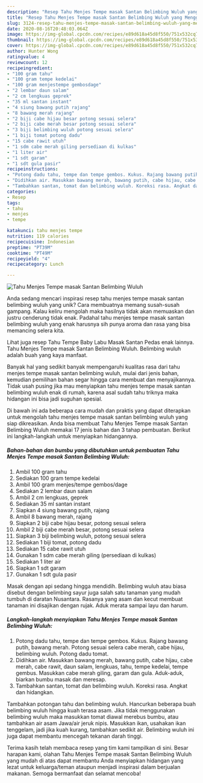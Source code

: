 ```yaml
---
description: "Resep Tahu Menjes Tempe masak Santan Belimbing Wuluh yang Menggugah Selera"
title: "Resep Tahu Menjes Tempe masak Santan Belimbing Wuluh yang Menggugah Selera"
slug: 3124-resep-tahu-menjes-tempe-masak-santan-belimbing-wuluh-yang-menggugah-selera
date: 2020-08-16T20:48:03.064Z
image: https://img-global.cpcdn.com/recipes/e89d618a45d8f550/751x532cq70/tahu-menjes-tempe-masak-santan-belimbing-wuluh-foto-resep-utama.jpg
thumbnail: https://img-global.cpcdn.com/recipes/e89d618a45d8f550/751x532cq70/tahu-menjes-tempe-masak-santan-belimbing-wuluh-foto-resep-utama.jpg
cover: https://img-global.cpcdn.com/recipes/e89d618a45d8f550/751x532cq70/tahu-menjes-tempe-masak-santan-belimbing-wuluh-foto-resep-utama.jpg
author: Hunter Wong
ratingvalue: 4
reviewcount: 12
recipeingredient:
- "100 gram tahu"
- "100 gram tempe kedelai"
- "100 gram menjestempe gembosdage"
- "2 lembar daun salam"
- "2 cm lengkuas geprek"
- "35 ml santan instant"
- "4 siung bawang putih rajang"
- "8 bawang merah rajang"
- "2 biji cabe hijau besar potong sesuai selera"
- "2 biji cabe merah besar potong sesuai selera"
- "3 biji belimbing wuluh potong sesuai selera"
- "1 biji tomat potong dadu"
- "15 cabe rawit utuh"
- "1 sdm cabe merah giling persediaan di kulkas"
- "1 liter air"
- "1 sdt garam"
- "1 sdt gula pasir"
recipeinstructions:
- "Potong dadu tahu, tempe dan tempe gembos. Kukus. Rajang bawang putih, bawang merah. Potong sesuai selera cabe merah, cabe hijau, belimbing wuluh. Potong dadu tomat."
- "Didihkan air. Masukkan bawang merah, bawang putih, cabe hijau, cabe merah, cabe rawit, daun salam, lengkuas, tahu, tempe kedelai, tempe gembus. Masukkan cabe merah giling, garam dan gula. Aduk-aduk, biarkan bumbu masak dan meresap."
- "Tambahkan santan, tomat dan belimbing wuluh. Koreksi rasa. Angkat dan hidangkan."
categories:
- Resep
tags:
- tahu
- menjes
- tempe

katakunci: tahu menjes tempe 
nutrition: 119 calories
recipecuisine: Indonesian
preptime: "PT39M"
cooktime: "PT49M"
recipeyield: "4"
recipecategory: Lunch

---
```



![Tahu Menjes Tempe masak Santan Belimbing Wuluh](https://img-global.cpcdn.com/recipes/e89d618a45d8f550/751x532cq70/tahu-menjes-tempe-masak-santan-belimbing-wuluh-foto-resep-utama.jpg)

Anda sedang mencari inspirasi resep tahu menjes tempe masak santan belimbing wuluh yang unik? Cara membuatnya memang susah-susah gampang. Kalau keliru mengolah maka hasilnya tidak akan memuaskan dan justru cenderung tidak enak. Padahal tahu menjes tempe masak santan belimbing wuluh yang enak harusnya sih punya aroma dan rasa yang bisa memancing selera kita.

Lihat juga resep Tahu Tempe Baby Labu Masak Santan Pedas enak lainnya. Tahu Menjes Tempe masak Santan Belimbing Wuluh. Belimbing wuluh adalah buah yang kaya manfaat.

Banyak hal yang sedikit banyak mempengaruhi kualitas rasa dari tahu menjes tempe masak santan belimbing wuluh, mulai dari jenis bahan, kemudian pemilihan bahan segar hingga cara membuat dan menyajikannya. Tidak usah pusing jika mau menyiapkan tahu menjes tempe masak santan belimbing wuluh enak di rumah, karena asal sudah tahu triknya maka hidangan ini bisa jadi suguhan spesial.


Di bawah ini ada beberapa cara mudah dan praktis yang dapat diterapkan untuk mengolah tahu menjes tempe masak santan belimbing wuluh yang siap dikreasikan. Anda bisa membuat Tahu Menjes Tempe masak Santan Belimbing Wuluh memakai 17 jenis bahan dan 3 tahap pembuatan. Berikut ini langkah-langkah untuk menyiapkan hidangannya.

<!--inarticleads1-->

##### Bahan-bahan dan bumbu yang dibutuhkan untuk pembuatan Tahu Menjes Tempe masak Santan Belimbing Wuluh:

1. Ambil 100 gram tahu
1. Sediakan 100 gram tempe kedelai
1. Ambil 100 gram menjes/tempe gembos/dage
1. Sediakan 2 lembar daun salam
1. Ambil 2 cm lengkuas, geprek
1. Sediakan 35 ml santan instant
1. Siapkan 4 siung bawang putih, rajang
1. Ambil 8 bawang merah, rajang
1. Siapkan 2 biji cabe hijau besar, potong sesuai selera
1. Ambil 2 biji cabe merah besar, potong sesuai selera
1. Siapkan 3 biji belimbing wuluh, potong sesuai selera
1. Sediakan 1 biji tomat, potong dadu
1. Sediakan 15 cabe rawit utuh
1. Gunakan 1 sdm cabe merah giling (persediaan di kulkas)
1. Sediakan 1 liter air
1. Siapkan 1 sdt garam
1. Gunakan 1 sdt gula pasir


Masak dengan api sedang hingga mendidih. Belimbing wuluh atau biasa disebut dengan belimbing sayur juga salah satu tanaman yang mudah tumbuh di daratan Nusantara. Rasanya yang asam dan kecut membuat tanaman ini disajikan dengan rujak. Aduk merata sampai layu dan harum. 

<!--inarticleads2-->

##### Langkah-langkah menyiapkan Tahu Menjes Tempe masak Santan Belimbing Wuluh:

1. Potong dadu tahu, tempe dan tempe gembos. Kukus. Rajang bawang putih, bawang merah. Potong sesuai selera cabe merah, cabe hijau, belimbing wuluh. Potong dadu tomat.
1. Didihkan air. Masukkan bawang merah, bawang putih, cabe hijau, cabe merah, cabe rawit, daun salam, lengkuas, tahu, tempe kedelai, tempe gembus. Masukkan cabe merah giling, garam dan gula. Aduk-aduk, biarkan bumbu masak dan meresap.
1. Tambahkan santan, tomat dan belimbing wuluh. Koreksi rasa. Angkat dan hidangkan.


Tambahkan potongan tahu dan belimbing wuluh. Hancurkan beberapa buah belimbing wuluh hingga kuah terasa asam. Jika tidak menggunakan belimbing wuluh maka masukkan tomat diawal merebus bumbu, atau tambahkan air asam Jawa/air jeruk nipis. Masukkan ikan, usahakan ikan tenggelam, jadi jika kuah kurang, tambahkan sedikit air. Belimbing wuluh ini juga dapat membantu mencegah tekanan darah tinggi. 

Terima kasih telah membaca resep yang tim kami tampilkan di sini. Besar harapan kami, olahan Tahu Menjes Tempe masak Santan Belimbing Wuluh yang mudah di atas dapat membantu Anda menyiapkan hidangan yang lezat untuk keluarga/teman ataupun menjadi inspirasi dalam berjualan makanan. Semoga bermanfaat dan selamat mencoba!

